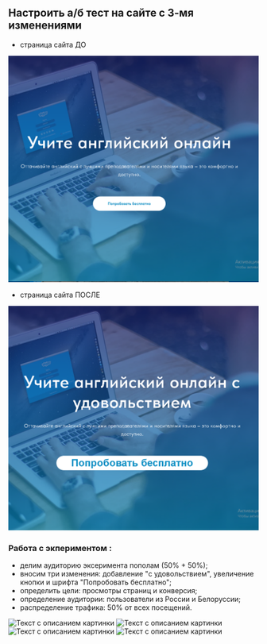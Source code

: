 ## Настроить а/б тест на сайте с 3-мя изменениями

- страница сайта ДО

![pic](https://github.com/Sinikka73/AB_test_Seminar_3/blob/main/1_1.PNG)

- страница сайта ПОСЛЕ

![pic](https://github.com/Sinikka73/AB_test_Seminar_3/blob/main/1_2.PNG)

### Работа с экпериментом :

- делим аудиторию эксеримента пополам (50% + 50%);
- вносим три изменения: добавление "с удовольствием", увеличение кнопки и шрифта "Попробовать бесплатно";
- определить цели: просмотры страниц и конверсия;
- определение аудитории: пользователи из России и Белоруссии;
- распределение трафика: 50% от всех посещений.

<image src="test_1.png" alt="Текст с описанием картинки">
<image src="test_2.png" alt="Текст с описанием картинки">
<image src="test_3.png" alt="Текст с описанием картинки">
<image src="test_4.png" alt="Текст с описанием картинки">
